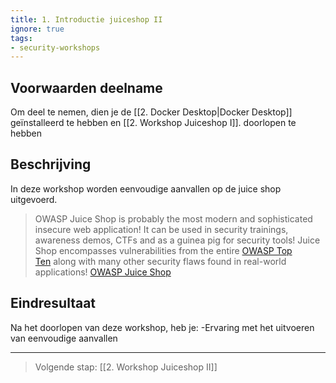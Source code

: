 ```yaml
---
title: 1. Introductie juiceshop II
ignore: true
tags: 
- security-workshops
---
```


## Voorwaarden deelname
Om deel te nemen, dien je de [[2. Docker Desktop|Docker Desktop]] geïnstalleerd te hebben en [[2. Workshop Juiceshop I]]. doorlopen te hebben
## Beschrijving
In deze workshop worden eenvoudige aanvallen op de juice shop uitgevoerd. 

> OWASP Juice Shop is probably the most modern and sophisticated insecure web application! It can be used in security trainings, awareness demos, CTFs and as a guinea pig for security tools! Juice Shop encompasses vulnerabilities from the entire [OWASP Top Ten](https://owasp.org/www-project-top-ten) along with many other security flaws found in real-world applications! [OWASP Juice Shop](https://owasp.org/www-project-juice-shop/)
## Eindresultaat
Na het doorlopen van deze workshop, heb je:
-Ervaring met het uitvoeren van eenvoudige aanvallen

---
> Volgende stap: [[2. Workshop Juiceshop II]]